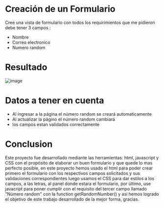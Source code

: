 # Creación de un Formulario
Cree una vista de formulario con todos los requirimientos que me pidieron debe tener 3 campos :

- Nombre
- Correo electronico
- Numero random

# Resultado

![image](https://user-images.githubusercontent.com/125482171/219109873-a37c00b3-2ca1-4b31-828d-ad519adb089a.png)

# Datos a tener en cuenta
- Al ingresar a la página el número random se creará automaticamente
- Al actualizar la págino el número random cambiará
- los campos estan validados correctamente

# Conclusion
Este proyecto fue desarrollado mediante las herramientas: html, javascript y CSS con el propósito de elaborar un buen formulario y que quede lo mas perfecto posible,
en este proyecto hemos usado el html para poder crear primero el formulario con los respectivos campos solicitados y sus validaciones correspondientes luego usamos el
CSS para dar estilos a los campos, a las letras, al panel donde estara el formulario, por último, use javacript para poner cumplir con el requisito del tercer campo llamado
"Número random" con la function getRandomNumber() y así hemos logrado el objetivo de este trabajo desarrollado de la mejor forma, gracias.





